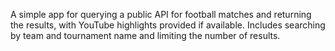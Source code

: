 A simple app for querying a public API for football matches and returning the results, with YouTube highlights provided if available. Includes searching by team and tournament name and limiting the number of results.
